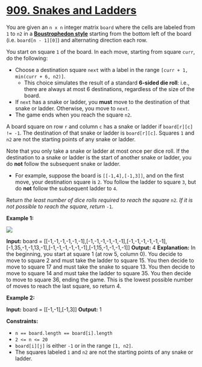 # [909. Snakes and Ladders](https://leetcode.com/problems/snakes-and-ladders/)

You are given an  `n x n`  integer matrix  `board`  where the cells are labeled from  `1`  to  `n2`  in a  [**Boustrophedon style**](https://en.wikipedia.org/wiki/Boustrophedon)  starting from the bottom left of the board (i.e.  `board[n - 1][0]`) and alternating direction each row.

You start on square  `1`  of the board. In each move, starting from square  `curr`, do the following:

-   Choose a destination square  `next`  with a label in the range  `[curr + 1, min(curr + 6, n2)]`.
    -   This choice simulates the result of a standard  **6-sided die roll**: i.e., there are always at most 6 destinations, regardless of the size of the board.
-   If  `next`  has a snake or ladder, you  **must**  move to the destination of that snake or ladder. Otherwise, you move to  `next`.
-   The game ends when you reach the square  `n2`.

A board square on row  `r`  and column  `c`  has a snake or ladder if  `board[r][c] != -1`. The destination of that snake or ladder is  `board[r][c]`. Squares  `1`  and  `n2`  are not the starting points of any snake or ladder.

Note that you only take a snake or ladder at most once per dice roll. If the destination to a snake or ladder is the start of another snake or ladder, you do  **not**  follow the subsequent snake or ladder.

-   For example, suppose the board is  `[[-1,4],[-1,3]]`, and on the first move, your destination square is  `2`. You follow the ladder to square  `3`, but do  **not**  follow the subsequent ladder to  `4`.

Return  _the least number of dice rolls required to reach the square_ `n2`_. If it is not possible to reach the square, return_ `-1`.

**Example 1:**

![](https://assets.leetcode.com/uploads/2018/09/23/snakes.png)

**Input:** board = [[-1,-1,-1,-1,-1,-1],[-1,-1,-1,-1,-1,-1],[-1,-1,-1,-1,-1,-1],[-1,35,-1,-1,13,-1],[-1,-1,-1,-1,-1,-1],[-1,15,-1,-1,-1,-1]]
**Output:** 4
**Explanation:** 
In the beginning, you start at square 1 (at row 5, column 0).
You decide to move to square 2 and must take the ladder to square 15.
You then decide to move to square 17 and must take the snake to square 13.
You then decide to move to square 14 and must take the ladder to square 35.
You then decide to move to square 36, ending the game.
This is the lowest possible number of moves to reach the last square, so return 4.

**Example 2:**

**Input:** board = [[-1,-1],[-1,3]]
**Output:** 1

**Constraints:**

-   `n == board.length == board[i].length`
-   `2 <= n <= 20`
-   `board[i][j]`  is either  `-1`  or in the range  `[1, n2]`.
-   The squares labeled  `1`  and  `n2`  are not the starting points of any snake or ladder.
